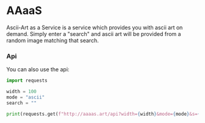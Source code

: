 # AAaaS

Ascii-Art as a Service is a service which provides you with ascii art on demand. Simply enter a "search" and ascii art will be provided from a random image matching that search.

### Api
You can also use the api:

```python
import requests

width = 100
mode = "ascii"
search = ""

print(requests.get(f"http://aaaas.art/api?width={width}&mode={mode}&s={search}"))
```